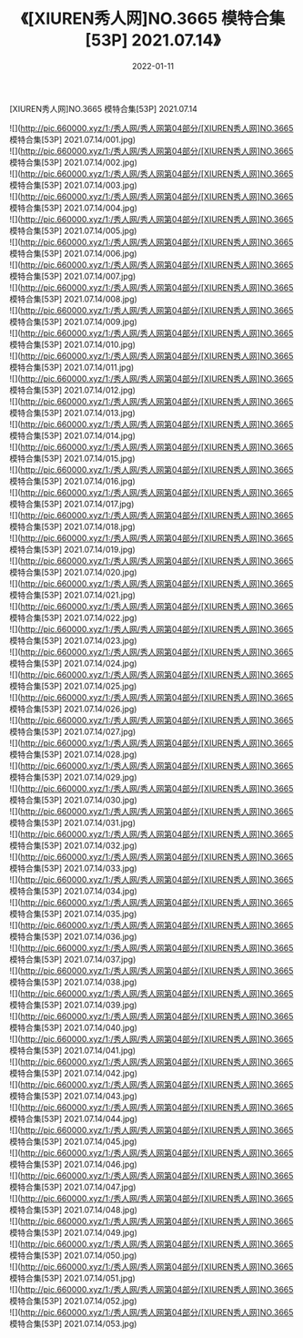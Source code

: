﻿---
layout: post
title:  《[XIUREN秀人网]NO.3665 模特合集[53P] 2021.07.14》
date:   2022-01-11
img: http://pic.660000.xyz/1:/秀人网/秀人网第04部分/[XIUREN秀人网]NO.3665 模特合集[53P] 2021.07.14/000.jpg
categories: [美女, 清纯, 唯美]
---

[XIUREN秀人网]NO.3665 模特合集[53P] 2021.07.14

 ![](http://pic.660000.xyz/1:/秀人网/秀人网第04部分/[XIUREN秀人网]NO.3665 模特合集[53P] 2021.07.14/001.jpg) <br>![](http://pic.660000.xyz/1:/秀人网/秀人网第04部分/[XIUREN秀人网]NO.3665 模特合集[53P] 2021.07.14/002.jpg) <br>![](http://pic.660000.xyz/1:/秀人网/秀人网第04部分/[XIUREN秀人网]NO.3665 模特合集[53P] 2021.07.14/003.jpg) <br>![](http://pic.660000.xyz/1:/秀人网/秀人网第04部分/[XIUREN秀人网]NO.3665 模特合集[53P] 2021.07.14/004.jpg) <br>![](http://pic.660000.xyz/1:/秀人网/秀人网第04部分/[XIUREN秀人网]NO.3665 模特合集[53P] 2021.07.14/005.jpg) <br>![](http://pic.660000.xyz/1:/秀人网/秀人网第04部分/[XIUREN秀人网]NO.3665 模特合集[53P] 2021.07.14/006.jpg) <br>![](http://pic.660000.xyz/1:/秀人网/秀人网第04部分/[XIUREN秀人网]NO.3665 模特合集[53P] 2021.07.14/007.jpg) <br>![](http://pic.660000.xyz/1:/秀人网/秀人网第04部分/[XIUREN秀人网]NO.3665 模特合集[53P] 2021.07.14/008.jpg) <br>![](http://pic.660000.xyz/1:/秀人网/秀人网第04部分/[XIUREN秀人网]NO.3665 模特合集[53P] 2021.07.14/009.jpg) <br>![](http://pic.660000.xyz/1:/秀人网/秀人网第04部分/[XIUREN秀人网]NO.3665 模特合集[53P] 2021.07.14/010.jpg) <br>![](http://pic.660000.xyz/1:/秀人网/秀人网第04部分/[XIUREN秀人网]NO.3665 模特合集[53P] 2021.07.14/011.jpg) <br>![](http://pic.660000.xyz/1:/秀人网/秀人网第04部分/[XIUREN秀人网]NO.3665 模特合集[53P] 2021.07.14/012.jpg) <br>![](http://pic.660000.xyz/1:/秀人网/秀人网第04部分/[XIUREN秀人网]NO.3665 模特合集[53P] 2021.07.14/013.jpg) <br>![](http://pic.660000.xyz/1:/秀人网/秀人网第04部分/[XIUREN秀人网]NO.3665 模特合集[53P] 2021.07.14/014.jpg) <br>![](http://pic.660000.xyz/1:/秀人网/秀人网第04部分/[XIUREN秀人网]NO.3665 模特合集[53P] 2021.07.14/015.jpg) <br>![](http://pic.660000.xyz/1:/秀人网/秀人网第04部分/[XIUREN秀人网]NO.3665 模特合集[53P] 2021.07.14/016.jpg) <br>![](http://pic.660000.xyz/1:/秀人网/秀人网第04部分/[XIUREN秀人网]NO.3665 模特合集[53P] 2021.07.14/017.jpg) <br>![](http://pic.660000.xyz/1:/秀人网/秀人网第04部分/[XIUREN秀人网]NO.3665 模特合集[53P] 2021.07.14/018.jpg) <br>![](http://pic.660000.xyz/1:/秀人网/秀人网第04部分/[XIUREN秀人网]NO.3665 模特合集[53P] 2021.07.14/019.jpg) <br>![](http://pic.660000.xyz/1:/秀人网/秀人网第04部分/[XIUREN秀人网]NO.3665 模特合集[53P] 2021.07.14/020.jpg) <br>![](http://pic.660000.xyz/1:/秀人网/秀人网第04部分/[XIUREN秀人网]NO.3665 模特合集[53P] 2021.07.14/021.jpg) <br>![](http://pic.660000.xyz/1:/秀人网/秀人网第04部分/[XIUREN秀人网]NO.3665 模特合集[53P] 2021.07.14/022.jpg) <br>![](http://pic.660000.xyz/1:/秀人网/秀人网第04部分/[XIUREN秀人网]NO.3665 模特合集[53P] 2021.07.14/023.jpg) <br>![](http://pic.660000.xyz/1:/秀人网/秀人网第04部分/[XIUREN秀人网]NO.3665 模特合集[53P] 2021.07.14/024.jpg) <br>![](http://pic.660000.xyz/1:/秀人网/秀人网第04部分/[XIUREN秀人网]NO.3665 模特合集[53P] 2021.07.14/025.jpg) <br>![](http://pic.660000.xyz/1:/秀人网/秀人网第04部分/[XIUREN秀人网]NO.3665 模特合集[53P] 2021.07.14/026.jpg) <br>![](http://pic.660000.xyz/1:/秀人网/秀人网第04部分/[XIUREN秀人网]NO.3665 模特合集[53P] 2021.07.14/027.jpg) <br>![](http://pic.660000.xyz/1:/秀人网/秀人网第04部分/[XIUREN秀人网]NO.3665 模特合集[53P] 2021.07.14/028.jpg) <br>![](http://pic.660000.xyz/1:/秀人网/秀人网第04部分/[XIUREN秀人网]NO.3665 模特合集[53P] 2021.07.14/029.jpg) <br>![](http://pic.660000.xyz/1:/秀人网/秀人网第04部分/[XIUREN秀人网]NO.3665 模特合集[53P] 2021.07.14/030.jpg) <br>![](http://pic.660000.xyz/1:/秀人网/秀人网第04部分/[XIUREN秀人网]NO.3665 模特合集[53P] 2021.07.14/031.jpg) <br>![](http://pic.660000.xyz/1:/秀人网/秀人网第04部分/[XIUREN秀人网]NO.3665 模特合集[53P] 2021.07.14/032.jpg) <br>![](http://pic.660000.xyz/1:/秀人网/秀人网第04部分/[XIUREN秀人网]NO.3665 模特合集[53P] 2021.07.14/033.jpg) <br>![](http://pic.660000.xyz/1:/秀人网/秀人网第04部分/[XIUREN秀人网]NO.3665 模特合集[53P] 2021.07.14/034.jpg) <br>![](http://pic.660000.xyz/1:/秀人网/秀人网第04部分/[XIUREN秀人网]NO.3665 模特合集[53P] 2021.07.14/035.jpg) <br>![](http://pic.660000.xyz/1:/秀人网/秀人网第04部分/[XIUREN秀人网]NO.3665 模特合集[53P] 2021.07.14/036.jpg) <br>![](http://pic.660000.xyz/1:/秀人网/秀人网第04部分/[XIUREN秀人网]NO.3665 模特合集[53P] 2021.07.14/037.jpg) <br>![](http://pic.660000.xyz/1:/秀人网/秀人网第04部分/[XIUREN秀人网]NO.3665 模特合集[53P] 2021.07.14/038.jpg) <br>![](http://pic.660000.xyz/1:/秀人网/秀人网第04部分/[XIUREN秀人网]NO.3665 模特合集[53P] 2021.07.14/039.jpg) <br>![](http://pic.660000.xyz/1:/秀人网/秀人网第04部分/[XIUREN秀人网]NO.3665 模特合集[53P] 2021.07.14/040.jpg) <br>![](http://pic.660000.xyz/1:/秀人网/秀人网第04部分/[XIUREN秀人网]NO.3665 模特合集[53P] 2021.07.14/041.jpg) <br>![](http://pic.660000.xyz/1:/秀人网/秀人网第04部分/[XIUREN秀人网]NO.3665 模特合集[53P] 2021.07.14/042.jpg) <br>![](http://pic.660000.xyz/1:/秀人网/秀人网第04部分/[XIUREN秀人网]NO.3665 模特合集[53P] 2021.07.14/043.jpg) <br>![](http://pic.660000.xyz/1:/秀人网/秀人网第04部分/[XIUREN秀人网]NO.3665 模特合集[53P] 2021.07.14/044.jpg) <br>![](http://pic.660000.xyz/1:/秀人网/秀人网第04部分/[XIUREN秀人网]NO.3665 模特合集[53P] 2021.07.14/045.jpg) <br>![](http://pic.660000.xyz/1:/秀人网/秀人网第04部分/[XIUREN秀人网]NO.3665 模特合集[53P] 2021.07.14/046.jpg) <br>![](http://pic.660000.xyz/1:/秀人网/秀人网第04部分/[XIUREN秀人网]NO.3665 模特合集[53P] 2021.07.14/047.jpg) <br>![](http://pic.660000.xyz/1:/秀人网/秀人网第04部分/[XIUREN秀人网]NO.3665 模特合集[53P] 2021.07.14/048.jpg) <br>![](http://pic.660000.xyz/1:/秀人网/秀人网第04部分/[XIUREN秀人网]NO.3665 模特合集[53P] 2021.07.14/049.jpg) <br>![](http://pic.660000.xyz/1:/秀人网/秀人网第04部分/[XIUREN秀人网]NO.3665 模特合集[53P] 2021.07.14/050.jpg) <br>![](http://pic.660000.xyz/1:/秀人网/秀人网第04部分/[XIUREN秀人网]NO.3665 模特合集[53P] 2021.07.14/051.jpg) <br>![](http://pic.660000.xyz/1:/秀人网/秀人网第04部分/[XIUREN秀人网]NO.3665 模特合集[53P] 2021.07.14/052.jpg) <br>![](http://pic.660000.xyz/1:/秀人网/秀人网第04部分/[XIUREN秀人网]NO.3665 模特合集[53P] 2021.07.14/053.jpg) <br>